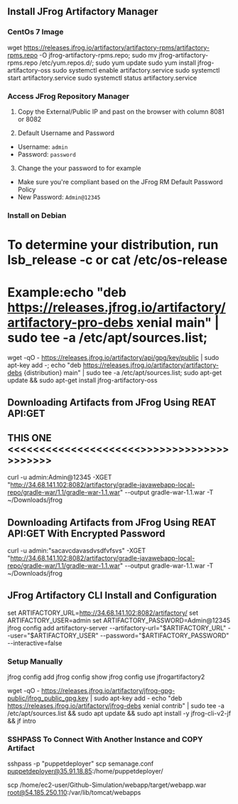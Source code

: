 ## Install JFrog Artifactory Manager
### CentOs 7 Image
wget https://releases.jfrog.io/artifactory/artifactory-rpms/artifactory-rpms.repo -O jfrog-artifactory-rpms.repo;
sudo mv jfrog-artifactory-rpms.repo /etc/yum.repos.d/;
sudo yum update
sudo yum install jfrog-artifactory-oss
sudo systemctl enable artifactory.service
sudo systemctl start artifactory.service
sudo systemctl status artifactory.service

### Access JFrog Repository Manager
1. Copy the External/Public IP and past on the browser with column 8081 or 8082

2. Default Username and Password
- Username: `admin`
- Password: `password`

3. Change the your password to for example
- Make sure you're compliant based on the JFrog RM Default Password Policy
- New Password: `Admin@12345`




### Install on Debian
# To determine your distribution, run lsb_release -c or cat /etc/os-release
# Example:echo "deb https://releases.jfrog.io/artifactory/artifactory-pro-debs xenial main" | sudo tee -a /etc/apt/sources.list;
wget -qO - https://releases.jfrog.io/artifactory/api/gpg/key/public | sudo apt-key add -;
echo "deb https://releases.jfrog.io/artifactory/artifactory-debs {distribution} main" | sudo tee -a /etc/apt/sources.list;
sudo apt-get update && sudo apt-get install jfrog-artifactory-oss


## Downloading Artifacts from JFrog Using REAT API:GET
## THIS ONE <<<<<<<<<<<<<<<<<<<<<>>>>>>>>>>>>>>>>>>>>>
curl -u admin:Admin@12345 -XGET "http://34.68.141.102:8082/artifactory/gradle-javawebapp-local-repo/gradle-war/1.1/gradle-war-1.1.war" --output gradle-war-1.1.war -T ~/Downloads/jfrog

## Downloading Artifacts from JFrog Using REAT API:GET With Encrypted Password
curl -u admin:"sacavcdavasdvsdfvfsvs" -XGET "http://34.68.141.102:8082/artifactory/gradle-javawebapp-local-repo/gradle-war/1.1/gradle-war-1.1.war" --output gradle-war-1.1.war -T ~/Downloads/jfrog




























## JFrog Artifactory CLI Install and Configuration
set ARTIFACTORY_URL=http://34.68.141.102:8082/artifactory/
set ARTIFACTORY_USER=admin
set ARTIFACTORY_PASSWORD=Admin@12345
jfrog config add artifactory-server --artifactory-url="$ARTIFACTORY_URL" --user="$ARTIFACTORY_USER" --password="$ARTIFACTORY_PASSWORD" --interactive=false

### Setup Manually
jfrog config add
jfrog config show
jfrog config use jfrogartifactory2


wget -qO - https://releases.jfrog.io/artifactory/jfrog-gpg-public/jfrog_public_gpg.key | sudo apt-key add -
echo "deb https://releases.jfrog.io/artifactory/jfrog-debs xenial contrib" | sudo tee -a /etc/apt/sources.list &&    sudo apt update &&
sudo apt install -y jfrog-cli-v2-jf &&
jf intro



### SSHPASS To Connect With Another Instance and COPY Artifact
sshpass -p "puppetdeployer" scp semanage.conf puppetdeployer@35.91.18.85:/home/puppetdeployer/


scp /home/ec2-user/Github-Simulation/webapp/target/webapp.war root@54.185.250.110:/var/lib/tomcat/webapps